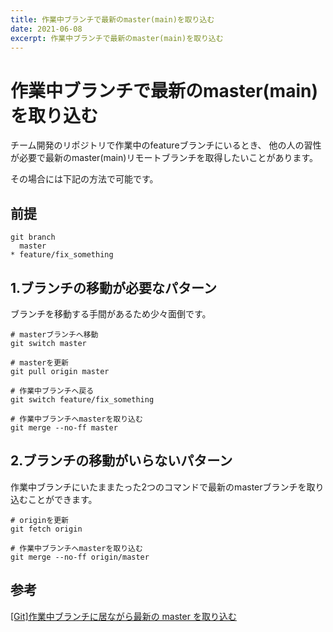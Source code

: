 ```yaml
---
title: 作業中ブランチで最新のmaster(main)を取り込む
date: 2021-06-08
excerpt: 作業中ブランチで最新のmaster(main)を取り込む
---
```


# 作業中ブランチで最新のmaster(main)を取り込む
チーム開発のリポジトリで作業中のfeatureブランチにいるとき、
他の人の習性が必要で最新のmaster(main)リモートブランチを取得したいことがあります。

その場合には下記の方法で可能です。

## 前提
```
git branch
  master
* feature/fix_something
```

## 1.ブランチの移動が必要なパターン
ブランチを移動する手間があるため少々面倒です。

```
# masterブランチへ移動
git switch master

# masterを更新
git pull origin master

# 作業中ブランチへ戻る
git switch feature/fix_something

# 作業中ブランチへmasterを取り込む
git merge --no-ff master
```

## 2.ブランチの移動がいらないパターン
作業中ブランチにいたままたった2つのコマンドで最新のmasterブランチを取り込むことができます。
```
# originを更新
git fetch origin

# 作業中ブランチへmasterを取り込む
git merge --no-ff origin/master
```

## 参考
[[Git]作業中ブランチに居ながら最新の master を取り込む](https://qiita.com/tommy_aka_jps/items/211c3f6ef961a066a4b7)
